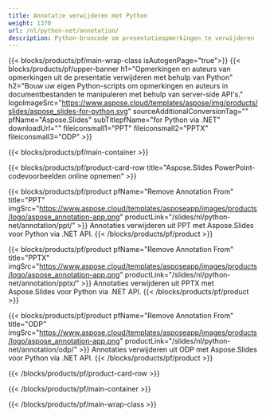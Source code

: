 ```yaml
---
title: Annotatie verwijderen met Python
weight: 1370
url: /nl/python-net/annotation/
description: Python-broncode om presentatieopmerkingen te verwijderen
---
```


{{< blocks/products/pf/main-wrap-class isAutogenPage="true">}}
{{< blocks/products/pf/upper-banner h1="Opmerkingen en auteurs van opmerkingen uit de presentatie verwijderen met behulp van Python" h2="Bouw uw eigen Python-scripts om opmerkingen en auteurs in documentbestanden te manipuleren met behulp van server-side API's." logoImageSrc="https://www.aspose.cloud/templates/aspose/img/products/slides/aspose_slides-for-python.svg" sourceAdditionalConversionTag="" pfName="Aspose.Slides" subTitlepfName="for Python via .NET" downloadUrl="" fileiconsmall1="PPT" fileiconsmall2="PPTX" fileiconsmall3="ODP" >}}

{{< blocks/products/pf/main-container >}}

{{< blocks/products/pf/product-card-row title="Aspose.Slides PowerPoint-codevoorbeelden online opnemen" >}}

{{< blocks/products/pf/product pfName="Remove Annotation From" title="PPT" imgSrc="https://www.aspose.cloud/templates/asposeapp/images/products/logo/aspose_annotation-app.png" productLink="/slides/nl/python-net/annotation/ppt/" >}}
Annotaties verwijderen uit PPT met Aspose.Slides voor Python via .NET API.
{{< /blocks/products/pf/product >}}

{{< blocks/products/pf/product pfName="Remove Annotation From" title="PPTX" imgSrc="https://www.aspose.cloud/templates/asposeapp/images/products/logo/aspose_annotation-app.png" productLink="/slides/nl/python-net/annotation/pptx/" >}}
Annotaties verwijderen uit PPTX met Aspose.Slides voor Python via .NET API.
{{< /blocks/products/pf/product >}}

{{< blocks/products/pf/product pfName="Remove Annotation From" title="ODP" imgSrc="https://www.aspose.cloud/templates/asposeapp/images/products/logo/aspose_annotation-app.png" productLink="/slides/nl/python-net/annotation/odp/" >}}
Annotaties verwijderen uit ODP met Aspose.Slides voor Python via .NET API.
{{< /blocks/products/pf/product >}}

{{< /blocks/products/pf/product-card-row >}}

{{< /blocks/products/pf/main-container >}}
    
{{< /blocks/products/pf/main-wrap-class >}}